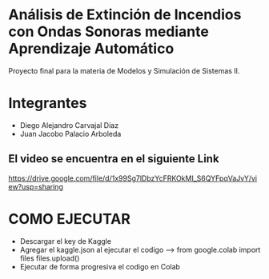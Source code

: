 # Análisis de Extinción de Incendios con Ondas Sonoras mediante Aprendizaje Automático
Proyecto final para la materia de Modelos y Simulación de Sistemas II.

# Integrantes
- Diego Alejandro Carvajal Díaz
- Juan Jacobo Palacio Arboleda

## El video se encuentra en el siguiente Link
https://drive.google.com/file/d/1x99Sg7lDbzYcFRKOkMI_S6QYFpqVaJvY/view?usp=sharing

# COMO EJECUTAR
- Descargar el key de Kaggle
- Agregar el kaggle.json al ejecutar el codigo -->
  from google.colab import files
  files.upload()
- Ejecutar de forma progresiva el codigo en Colab
